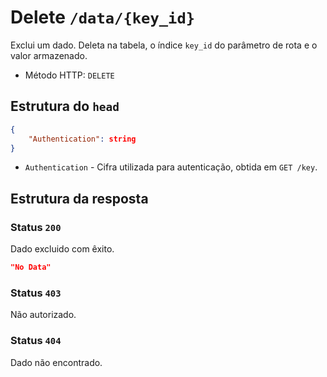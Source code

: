 # Delete `/data/{key_id}`

Exclui um dado. Deleta na tabela, o índice `key_id` do parâmetro de rota e o valor armazenado.

- Método HTTP: `DELETE`

## Estrutura do `head`

```json
{
    "Authentication": string
}
```

- `Authentication` - Cifra utilizada para autenticação, obtida em `GET /key`.

## Estrutura da resposta

### Status `200`

Dado excluido com êxito.

```json
"No Data"
```

### Status `403`

Não autorizado.

### Status `404`

Dado não encontrado.
